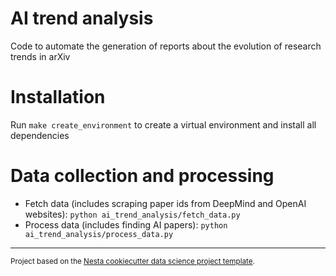 AI trend analysis
==============================

Code to automate the generation of reports about the evolution of research trends in arXiv

# Installation

Run `make create_environment` to create a virtual environment and install all dependencies

# Data collection and processing

* Fetch data (includes scraping paper ids from DeepMind and OpenAI websites): `python ai_trend_analysis/fetch_data.py`
* Process data (includes finding AI papers): `python ai_trend_analysis/process_data.py`

--------

<p><small>Project based on the <a target="_blank" href="https://github.com/nestauk/cookiecutter-data-science-nesta">Nesta cookiecutter data science project template</a>.</small></p>
